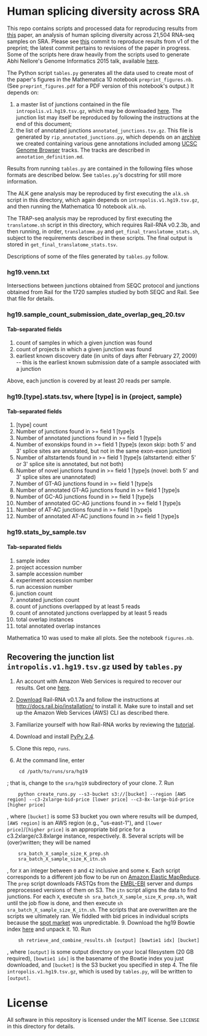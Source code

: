 # Human splicing diversity across SRA

This repo contains scripts and processed data for reproducing results from [this](http://www.biorxiv.org/content/early/2016/01/29/038224) paper, an analysis of human splicing diversity across 21,504 RNA-seq samples on SRA. Please see [this](https://github.com/nellore/runs/tree/aba78ce5314a930f1dba16bc39bbf9a15e54abaa/sra) commit to reproduce results from v1 of the preprint; the latest commit pertains to revisions of the paper in progress. Some of the scripts here draw heavily from the scripts used to generate Abhi Nellore's Genome Informatics 2015 talk, available [here](https://github.com/nellore/gi2015).

The Python script `tables.py` generates all the data used to create most of the paper's figures in the Mathematica 10 notebook `preprint_figures.nb`. (See `preprint_figures.pdf` for a PDF version of this notebook's output.) It depends on:

1. a master list of junctions contained in the file `intropolis.v1.hg19.tsv.gz`, which may be downloaded [here](http://intropolis.rail.bio). The junction list may itself be reproduced by following the instructions at the end of this document;
2. the list of annotated junctions `annotated_junctions.tsv.gz`. This file is generated by `rip_annotated_junctions.py`, which depends on an [archive](http://verve.webfactional.com/misc/jan_24_2016_annotations.tar.gz) we created containing various gene annotations included among [UCSC Genome Browser](https://genome.ucsc.edu/cgi-bin/hgTracks) tracks. The tracks are described in `annotation_definition.md`.

Results from running `tables.py` are contained in the following files whose formats are described below. See `tables.py`'s docstring for still more information.

The ALK gene analysis may be reproduced by first executing the `alk.sh` script in this directory, which again depends on `intropolis.v1.hg19.tsv.gz`, and then running the Mathematica 10 notebook `alk.nb`.

The TRAP-seq analysis may be reproduced by first executing the `translatome.sh` script in this directory, which requires Rail-RNA v0.2.3b, and then running, in order, `translatome.py` and `get_final_translatome_stats.sh`, subject to the requirements described in these scripts. The final output is stored in `get_final_translatome_stats.tsv`.

Descriptions of some of the files generated by `tables.py` follow.

### hg19.venn.txt
Intersections between junctions obtained from SEQC protocol and junctions
obtained from Rail for the 1720 samples studied by both SEQC and Rail. See
that file for details.

### hg19.sample_count_submission_date_overlap_geq_20.tsv
#### Tab-separated fields

1. count of samples in which a given junction was found
2. count of projects in which a given junction was found
3. earliest known discovery date (in units of days after February 27, 2009)
    -- this is the earliest known submission date of a sample associated with a
    junction

Above, each junction is covered by at least 20 reads per sample.

### hg19.[type].stats.tsv, where [type] is in {project, sample}
#### Tab-separated fields

1. [type] count
2. Number of junctions found in >= field 1 [type]s
3. Number of annotated junctions found in >= field 1 [type]s
4. Number of exonskips found in >= field 1 [type]s (exon skip: both 5' and 3'
    splice sites are annotated, but not in the same exon-exon junction)
5. Number of altstartends found in >= field 1 [type]s (altstartend: either 5'
    or 3' splice site is annotated, but not both)
6. Number of novel junctions found in >= field 1 [type]s (novel: both 5' and 
    3' splice sites are unannotated)
7. Number of GT-AG junctions found in >= field 1 [type]s
8. Number of annotated GT-AG junctions found in >= field 1 [type]s
9. Number of GC-AG junctions found in >= field 1 [type]s
10. Number of annotated GC-AG junctions found in >= field 1 [type]s
11. Number of AT-AC junctions found in >= field 1 [type]s
12. Number of annotated AT-AC junctions found in >= field 1 [type]s

### hg19.stats_by_sample.tsv
#### Tab-separated fields

1. sample index
2. project accession number
3. sample accession number
4. experiment accession number
5. run accession number
6. junction count
7. annotated junction count
8. count of junctions overlapped by at least 5 reads
9. count of annotated junctions overlapped by at least 5 reads
10. total overlap instances
11. total annotated overlap instances

Mathematica 10 was used to make all plots. See the notebook `figures.nb`.

## Recovering the junction list `intropolis.v1.hg19.tsv.gz` used by `tables.py`

1. An account with Amazon Web Services is required to recover our results. Get one [here](http://aws.amazon.com/).
2. [Download](https://github.com/nellore/rail/raw/master/releases/install_rail-rna-0.1.7a) Rail-RNA v0.1.7a and follow the instructions at http://docs.rail.bio/installation/ to install it. Make sure to install and set up the Amazon Web Services (AWS) CLI as described there.
3. Familiarize yourself with how Rail-RNA works by reviewing the [tutorial](http://docs.rail.bio/tutorial/).
4. Download and install [PyPy 2.4](http://doc.pypy.org/en/latest/release-2.4.0.html).
5. Clone this repo, `runs`.
6. At the command line, enter

        cd /path/to/runs/sra/hg19
; that is, change to the `sra/hg19` subdirectory of your clone.
7. Run

        python create_runs.py --s3-bucket s3://[bucket] --region [AWS region] --c3-2xlarge-bid-price [lower price] --c3-8x-large-bid-price [higher price]
, where `[bucket]` is some S3 bucket you own where results will be dumped, `[AWS region]` is an AWS region (e.g., "us-east-1"), and `[lower price]`/`[higher price]` is an appropriate bid price for a c3.2xlarge/c3.8xlarge instance, respectively.
8. Several scripts will be (over)written; they will be named

        sra_batch_X_sample_size_K_prep.sh
        sra_batch_X_sample_size_K_itn.sh
, for `X` an integer between `0` and `42` inclusive and some `K`. Each script corresponds to a different job flow to be run on [Amazon Elastic MapReduce](https://aws.amazon.com/elasticmapreduce/). The `prep` script downloads FASTQs from the [EMBL-EBI](https://www.ebi.ac.uk/) server and dumps preprocessed versions of them on S3. The `itn` script aligns the data to find junctions. For each `X`, execute `sh sra_batch_X_sample_size_K_prep.sh`, wait until the job flow is done, and then execute `sh sra_batch_X_sample_size_K_itn.sh`. The scripts that are overwritten are the scripts we ultimately ran. We fiddled with bid prices in individual scripts because the [spot market](https://aws.amazon.com/ec2/spot/) was unpredictable.
9. Download the hg19 Bowtie index [here](ftp://ftp.ccb.jhu.edu/pub/data/bowtie_indexes/hg19.ebwt.zip) and unpack it.
10. Run

        sh retrieve_and_combine_results.sh [output] [bowtie1 idx] [bucket]
, where `[output]` is some output directory on your local filesystem (20 GB required), `[bowtie1 idx]` is the basename of the Bowtie index you just downloaded, and `[bucket]` is the S3 bucket you specified in step 4. The file `intropolis.v1.hg19.tsv.gz`, which is used by `tables.py`, will be written to `[output]`.

# License

All software in this repository is licensed under the MIT license. See `LICENSE` in this directory for details.
